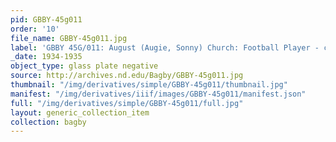 ```yaml
---
pid: GBBY-45g011
order: '10'
file_name: GBBY-45g011.jpg
label: 'GBBY 45G/011: August (Augie, Sonny) Church: Football Player - c1934-1935'
_date: 1934-1935
object_type: glass plate negative
source: http://archives.nd.edu/Bagby/GBBY-45g011.jpg
thumbnail: "/img/derivatives/simple/GBBY-45g011/thumbnail.jpg"
manifest: "/img/derivatives/iiif/images/GBBY-45g011/manifest.json"
full: "/img/derivatives/simple/GBBY-45g011/full.jpg"
layout: generic_collection_item
collection: bagby
---
```

